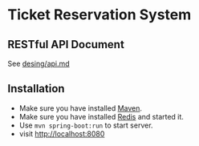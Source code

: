 # Ticket Reservation System

## RESTful API Document

See [desing/api.md](https://github.com/bossonchan/ticket-reservation/blob/master/design/api.md)

## Installation

- Make sure you have installed [Maven](http://maven.apache.org/download.cgi).
- Make sure you have installed [Redis](http://redis.io/) and started it.
- Use `mvn spring-boot:run` to start server.
- visit [http://localhost:8080](http://localhost:8080)
